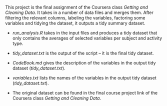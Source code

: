 This project is the final assignment of the Coursera class _Getting and Cleaning Data_. It takes in a number of data files and merges them. After filtering the relevant columns, labeling the variables, factoring some variables and tidying the dataset, it outputs a tidy summary dataset.


* _run_analysis.R_ takes in the input files and produces a tidy dataset that only contains the averages of selected variables per subject and activity type.

* _tidy_dataset.txt_ is the output of the script – it is the final tidy dataset.

* _CodeBook.md_ gives the description of the variables in the output tidy dataset (_tidy_dataset.txt_).

* _variables.txt_ lists the names of the variables in the output tidy dataset (_tidy_dataset.txt_).

* The original dataset can be found in the final course project link of the Coursera class _Getting and Cleaning Data_.